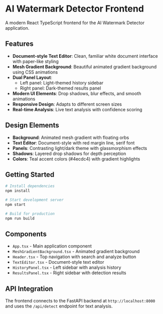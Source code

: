 # AI Watermark Detector Frontend

A modern React TypeScript frontend for the AI Watermark Detector application.

## Features

- **Document-style Text Editor**: Clean, familiar white document interface with paper-like styling
- **Mesh Gradient Background**: Beautiful animated gradient background using CSS animations
- **Dual Panel Layout**: 
  - Left panel: Light-themed history sidebar
  - Right panel: Dark-themed results panel
- **Modern UI Elements**: Drop shadows, blur effects, and smooth animations
- **Responsive Design**: Adapts to different screen sizes
- **Real-time Analysis**: Live text analysis with confidence scoring

## Design Elements

- **Background**: Animated mesh gradient with floating orbs
- **Text Editor**: Document-style with red margin line, serif font
- **Panels**: Contrasting light/dark theme with glassmorphism effects
- **Shadows**: Layered drop shadows for depth perception
- **Colors**: Teal accent colors (#4ecdc4) with gradient highlights

## Getting Started

```bash
# Install dependencies
npm install

# Start development server
npm start

# Build for production
npm run build
```

## Components

- `App.tsx` - Main application component
- `MeshGradientBackground.tsx` - Animated gradient background
- `Header.tsx` - Top navigation with search and analyze button
- `TextEditor.tsx` - Document-style text editor
- `HistoryPanel.tsx` - Left sidebar with analysis history
- `ResultsPanel.tsx` - Right sidebar with detection results

## API Integration

The frontend connects to the FastAPI backend at `http://localhost:8000` and uses the `/api/detect` endpoint for text analysis.